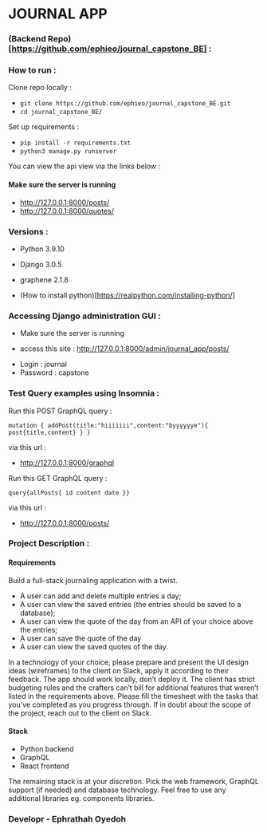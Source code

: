 # JOURNAL APP

### (Backend Repo)[https://github.com/ephieo/journal_capstone_BE] :

### How to run :

Clone repo locally :

- `git clone https://github.com/ephieo/journal_capstone_BE.git`
- `cd journal_capstone_BE/`

Set up requirements :

- `pip install -r requirements.txt`
- `python3 manage.py runserver`

You can view the api view via the links below :

#### Make sure the server is running

- http://127.0.0.1:8000/posts/
- http://127.0.0.1:8000/quotes/

### Versions :

- Python 3.9.10
- Django 3.0.5
- graphene 2.1.8

- (How to install python)[https://realpython.com/installing-python/]

### Accessing Django administration GUI :

- Make sure the server is running

- access this site : http://127.0.0.1:8000/admin/journal_app/posts/

* Login : journal
* Password : capstone

### Test Query examples using Insomnia :

Run this POST GraphQL query :

`mutation { addPost(title:"hiiiiiii",content:"byyyyyye"){ post{title,content} } }`

via this url :

- http://127.0.0.1:8000/graphql

Run this GET GraphQL query :

`query{allPosts{ id content date }}`

via this url :

- http://127.0.0.1:8000/posts/

### Project Description :

#### Requirements

Build a full-stack journaling application with a twist.

- A user can add and delete multiple entries a day;
- A user can view the saved entries (the entries should be saved to a database);
- A user can view the quote of the day from an API of your choice above the entries;
- A user can save the quote of the day
- A user can view the saved quotes of the day.

In a technology of your choice, please prepare and present the UI design ideas (wireframes) to
the client on Slack, apply it according to their feedback.
The app should work locally, don’t deploy it.
The client has strict budgeting rules and the crafters can’t bill for additional features that weren’t
listed in the requirements above. Please fill the timesheet with the tasks that you’ve completed
as you progress through.
If in doubt about the scope of the project, reach out to the client on Slack.

#### Stack

- Python backend
- GraphQL
- React frontend

The remaining stack is at your discretion. Pick the web framework, GraphQL support (if needed)
and database technology. Feel free to use any additional libraries eg. components libraries.

### Developr - Ephrathah Oyedoh
